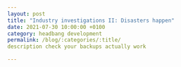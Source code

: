 ```yaml
---
layout: post
title: "Industry investigations II: Disasters happen"
date: 2021-07-30 10:00:00 +0100
category: headbang development
permalink: /blog/:categories/:title/
description check your backups actually work

---
```



